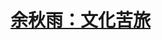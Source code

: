 <link href="../../css/style.css" rel="stylesheet" type="text/css" />

# [余秋雨：文化苦旅](https://www.yodu.org/book/1143/)

<div class="">



</div>
